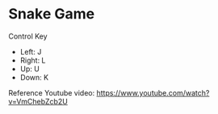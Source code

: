 <h1>Snake Game</h1>
<p>Control Key</p>
<ul>
    <li>Left: J</li>
    <li>Right: L</li>
    <li>Up: U</li>
    <li>Down: K</li>
</ul>

Reference Youtube video: 
https://www.youtube.com/watch?v=VmChebZcb2U